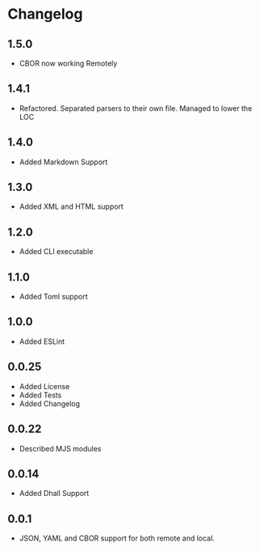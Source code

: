 # Changelog

## 1.5.0

- CBOR now working Remotely

## 1.4.1

- Refactored. Separated parsers to their own file. Managed to lower the LOC

## 1.4.0

- Added Markdown Support

## 1.3.0

- Added XML and HTML support

## 1.2.0

- Added CLI executable

## 1.1.0

- Added Toml support

## 1.0.0

- Added ESLint

## 0.0.25

- Added License
- Added Tests
- Added Changelog

## 0.0.22

- Described MJS modules

## 0.0.14

- Added Dhall Support

## 0.0.1

- JSON, YAML and CBOR support for both remote and local.
